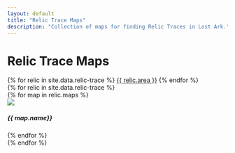 ```yaml
---
layout: default
title: "Relic Trace Maps"
description: "Collection of maps for finding Relic Traces in Lost Ark."
---
```


<h1>Relic Trace Maps</h1>

<div class="nav nav-tabs" id="Relic-tab" role="tablist" aria-orientation="vertical">
  {% for relic in site.data.relic-trace %}
  <a class="nav-link {% if relic.area == 'Arthetine' %}active{% endif %}" id="{{ relic.area | slugify }}-tab" data-toggle="tab" href="#{{ relic.area | slugify }}-content" role="tab">{{ relic.area }}</a>
  {% endfor %}
</div>
<div class="tab-content" id="Relic-tabContent">
  {% for relic in site.data.relic-trace %}
  <div class="tab-pane fade {% if relic.area == 'Arthetine' %}show active{% endif %}" id="{{ relic.area | slugify }}-content" role="tabpanel">
    <div class="card-deck"> 
    {% for map in relic.maps %}
    <div class="card">
      <img src="/assets/img/relic-trace/{{ relic.area }} - {{ map.name}}.png" class="card-img-top">
      <div class="card-body">
        <h5 class="card-title">{{ map.name}}</h5>
      </div>
    </div>
    {% endfor %}
    </div>
  </div>
  {% endfor %}
</div>
